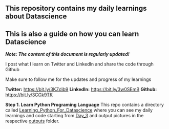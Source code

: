 ## This repository contains my daily learnings about Datascience

## This is also a guide on how you can learn Datascience

***Note: The content of this document is regularly updated!***

I post what I learn on Twitter and LinkedIn and share the code through Github

Make sure to follow me for the updates and progress of my learnings

**Twitter:** https://bit.ly/3KZdib9
**LinkedIn:** https://bit.ly/3w0SEmB
**Github:** https://bit.ly/3CGk9TK

**Step 1. Learn Python Programing Language** 
This repo contains a directory called [Learning_Python_For_Datascience](https://github.com/Muhammad-Mustafa/Learning_Datascience/tree/main/Learning_Python_For_Datascience/Day_3 "This path skips through empty directories") where you can see my daily learnings and code starting from [Day_3](https://github.com/Muhammad-Mustafa/Learning_Datascience/tree/main/Learning_Python_For_Datascience/Day_3 "Day_3") and output pictures in the respective [outputs](https://github.com/Muhammad-Mustafa/Learning_Datascience/tree/main/Learning_Python_For_Datascience/Day_3/outputs "outputs") folder. 
